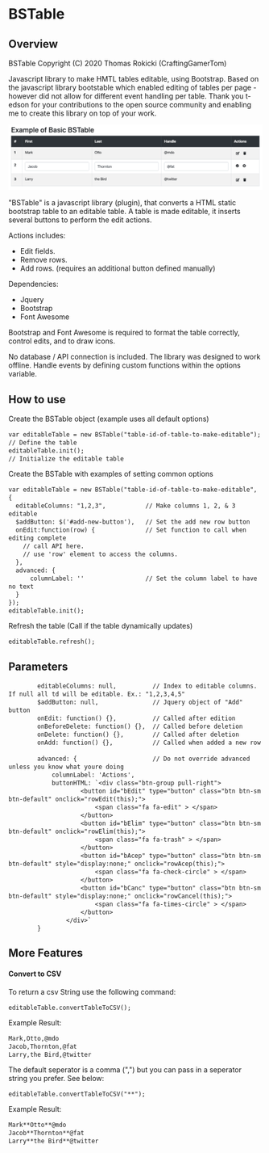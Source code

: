 # BSTable

## Overview

BSTable Copyright (C) 2020 Thomas Rokicki (CraftingGamerTom)

Javascript library to make HMTL tables editable, using Bootstrap. Based on the javascript library bootstable which enabled editing of tables per page - however did not allow for different event handling per table.
Thank you t-edson for your contributions to the open source community and enabling me to create this library on top of your work.

![BSTable](https://github.com/CraftingGamerTom/bstable/blob/master/bstable.png?raw=true "BSTable")

"BSTable" is a javascript library (plugin), that converts a HTML static bootstrap table to an editable table. 
A table is made editable, it inserts several buttons to perform the edit actions.

Actions includes:

* Edit fields.
* Remove rows.
* Add rows. (requires an additional button defined manually)

Dependencies:

* Jquery
* Bootstrap
* Font Awesome

Bootstrap and Font Awesome is required to format the table correctly, control edits, and to draw icons.

No database / API connection is included. The library was designed to work offline. Handle events by defining custom functions within the options variable.

## How to use

Create the BSTable object (example uses all default options)

    var editableTable = new BSTable("table-id-of-table-to-make-editable");  // Define the table
    editableTable.init();                                                   // Initialize the editable table

Create the BSTable with examples of setting common options

    var editableTable = new BSTable("table-id-of-table-to-make-editable", {
      editableColumns: "1,2,3",           // Make columns 1, 2, & 3 editable
      $addButton: $('#add-new-button'),   // Set the add new row button
      onEdit:function(row) {              // Set function to call when editing complete
        // call API here.
        // use 'row' element to access the columns.
      },
      advanced: {                         
          columnLabel: ''                 // Set the column label to have no text
      }
    });
    editableTable.init();

Refresh the table (Call if the table dynamically updates)

    editableTable.refresh();

## Parameters

            editableColumns: null,          // Index to editable columns. If null all td will be editable. Ex.: "1,2,3,4,5"
            $addButton: null,               // Jquery object of "Add" button
            onEdit: function() {},          // Called after edition
            onBeforeDelete: function() {},  // Called before deletion
            onDelete: function() {},        // Called after deletion
            onAdd: function() {},           // Called when added a new row
            
            advanced: {                     // Do not override advanced unless you know what youre doing
                columnLabel: 'Actions',
                buttonHTML: `<div class="btn-group pull-right">
                        <button id="bEdit" type="button" class="btn btn-sm btn-default" onclick="rowEdit(this);">
                            <span class="fa fa-edit" > </span>
                        </button>
                        <button id="bElim" type="button" class="btn btn-sm btn-default" onclick="rowElim(this);">
                            <span class="fa fa-trash" > </span>
                        </button>
                        <button id="bAcep" type="button" class="btn btn-sm btn-default" style="display:none;" onclick="rowAcep(this);">
                            <span class="fa fa-check-circle" > </span>
                        </button>
                        <button id="bCanc" type="button" class="btn btn-sm btn-default" style="display:none;" onclick="rowCancel(this);">
                            <span class="fa fa-times-circle" > </span>
                        </button>
                    </div>`
            }

## More Features

#### Convert to CSV
To return a csv String use the following command:
```
editableTable.convertTableToCSV();
```
Example Result:
```
Mark,Otto,@mdo
Jacob,Thornton,@fat
Larry,the Bird,@twitter
```
The default seperator is a comma (",") but you can pass in a seperator string you prefer. See below:

```
editableTable.convertTableToCSV("**");
```
Example Result:
```
Mark**Otto**@mdo
Jacob**Thornton**@fat
Larry**the Bird**@twitter
```